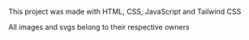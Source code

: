 <p>This project was made with HTML, CSS, JavaScript and Tailwind CSS</p>
<p>All images and svgs belong to their respective owners</p>
